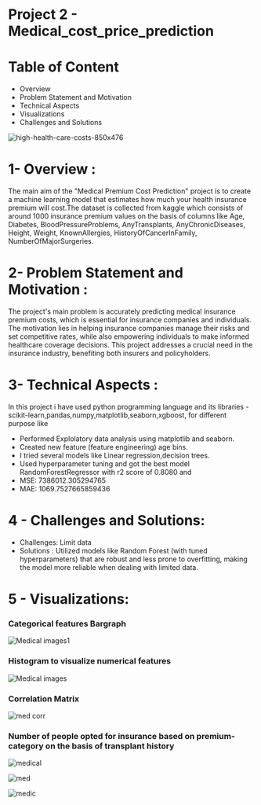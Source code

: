 # Project 2 - Medical_cost_price_prediction

# Table of Content
- Overview
- Problem Statement and Motivation
- Technical Aspects
- Visualizations
- Challenges and Solutions

![high-health-care-costs-850x476](https://github.com/Karanmanolaa/Medical_cost_premium_prediction/assets/144649975/73c4a492-3fe9-4cbd-9bc6-c953400518af)

# 1- Overview :
The main aim of the "Medical Premium Cost Prediction" project is to create a machine learning model that estimates how much your health insurance premium will cost.The dataset is collected from kaggle which consists of around 1000 insurance premium values on the basis of columns like Age,	Diabetes,	BloodPressureProblems,	AnyTransplants,	AnyChronicDiseases,	Height,	Weight,	KnownAllergies,	HistoryOfCancerInFamily,	NumberOfMajorSurgeries.


# 2- Problem Statement and Motivation :

The project's main problem is accurately predicting medical insurance premium costs, which is essential for insurance companies and individuals. The motivation lies in helping insurance companies manage their risks and set competitive rates, while also empowering individuals to make informed healthcare coverage decisions. This project addresses a crucial need in the insurance industry, benefiting both insurers and policyholders. 

# 3- Technical Aspects :
In this project i have used python programming language and its libraries - scikit-learn,pandas,numpy,matplotlib,seaborn,xgboost,
for different purpose like
- Performed Explolatory data analysis using matplotlib and seaborn.
- Created new feature (feature engineering) age bins.
- I tried several models like Linear regression,decision trees.
- Used hyperparameter tuning and got the best model RandomForestRegressor with r2 score of 0.8080 and
-  MSE: 7386012.305294765
-  MAE: 1069.7527665859436

# 4 - Challenges and Solutions:
- Challenges: Limit data
- Solutions : Utilized models like Random Forest (with tuned hyperparameters) that are robust and less prone to overfitting, making the model more reliable when dealing with limited data.

# 5 - Visualizations:

### Categorical features Bargraph

![Medical images1](https://github.com/Karanmanolaa/Medical_cost_premium_prediction/assets/144649975/d757da78-ba12-408f-af60-d1b27fde552d)


### Histogram to visualize numerical features

![Medical images](https://github.com/Karanmanolaa/Medical_cost_premium_prediction/assets/144649975/74729565-dbe8-48f3-add2-a32519b59578)


### Correlation Matrix

![med corr](https://github.com/Karanmanolaa/Medical_cost_premium_prediction/assets/144649975/87b4fce2-0873-418a-a0b0-f7271a0731cd)


### Number of people opted for insurance based on premium-category on the basis of transplant history


![medical](https://github.com/Karanmanolaa/Medical_cost_premium_prediction/assets/144649975/0c962376-aeac-4ec9-92a1-928204d28e40)



![med](https://github.com/Karanmanolaa/Medical_cost_premium_prediction/assets/144649975/42ba69d9-1105-48cd-8361-add39a715fd7)




![medic](https://github.com/Karanmanolaa/Medical_cost_premium_prediction/assets/144649975/f94da23d-d3d2-416e-bea8-e9176e5a208a)







